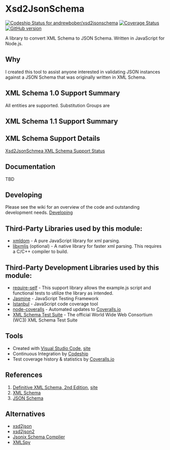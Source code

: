 
# Xsd2JsonSchema 
[![Codeship Status for andrewbober/xsd2jsonschema](https://app.codeship.com/projects/ee9a49e0-46b3-0133-28c9-569fce9c4062/status?branch=master)](https://app.codeship.com/projects/104942)
[![Coverage Status](https://coveralls.io/repos/github/andrewbober/xsd2jsonschema/badge.svg?branch=master)](https://coveralls.io/github/andrewbober/xsd2jsonschema?branch=master)
[![GitHub version](https://badge.fury.io/gh/andrewbober%2Fxsd2jsonschema.png)](https://badge.fury.io/gh/andrewbober%2Fxsd2jsonschema)

A library to convert XML Schema to JSON Schema.  Written in JavaScript for Node.js.

## Why
I created this tool to assist anyone interested in validating JSON instances against a JSON Schema that was originally written in XML Schema.

## XML Schema 1.0 Support Summary
All entities are supported.
Substitution Groups are

## XML Schema 1.1 Support Summary

## XML Schema Support Details
[Xsd2JsonSchmea XML Schema Support Status](https://drive.google.com/open?id=1AMeTHNNvwuI06mjkAQi7mt8KmU7qUSFI7x-o_kF1Ko8)

## Documentation
TBD

## Developing
Please see the wiki for an overview of the code and outstanding development needs.  [Developing](https://github.com/andrewbober/xsd2jsonschema/wiki/Developing)

## Third-Party Libraries used by this module:
* [xmldom](https://www.npmjs.com/package/xmldom) - A pure JavaScript library for xml parsing.
* [libxmljs](https://www.npmjs.com/package/libxmljs) (optional) - A native library for faster xml parsing.  This requires a C/C++ compiler to build.

## Third-Party Development Libraries used by this module:
* [require-self](https://www.npmjs.com/package/require-self) - This support library allows the example.js script and functional tests to utilize the library as intended.
* [Jasmine](https://github.com/jasmine/jasmine) - JavaScript Testing Framework
* [Istanbul](https://github.com/gotwarlost/istanbul) - JavaScript code coverage tool
* [node-coveralls](https://github.com/nickmerwin/node-coveralls) - Automated updates to [Coveralls.io](http://coveralls.io)
* [XML Schema Test Suite](https://www.w3.org/XML/2004/xml-schema-test-suite) - The official World Wide Web Consortium (WC3) XML Schema Test Suite

## Tools
* Created with [Visual Studio Code](https://github.com/Microsoft/vscode), [site](http://code.visualstudio.com)
* Continuous Integration by [Codeship](https://codeship.com)
* Test coverage history & statistics by [Coveralls.io](http://coveralls.io)

## References
1. [Definitive XML Schema, 2nd Edition](https://www.amazon.com/Definitive-XML-Schema-Priscilla-Walmsley/dp/0132886723), [site](https://www.pearsonhighered.com/program/Walmsley-Definitive-XML-Schema-2nd-Edition/PGM282380.html)
2. [XML Schema](https://www.w3.org/XML/Schema)
3. [JSON Schema](http://www.json-schema.org)

## Alternatives
* [xsd2json](https://www.npmjs.com/package/xsd2json)
* [xsd2json2](https://www.npmjs.com/package/xsd2json2)
* [Jsonix Schema Complier](https://github.com/highsource/jsonix-schema-compiler)
* [XMLSpy](https://www.altova.com/xmlspy/json-schema-editor.html)